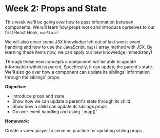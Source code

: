 # Week 2: Props and State

This week we'll be going over how to pass information between components. We will learn how props work and introduce ourselves to our first React Hook, `useState`! 

We will also cover some JSX knowledge left out of last week: event handling and how to use the JavaScript`.map()` array method with JSX. By learning these items now, we can apply our new knowledge immediately!

Through these new concepts a component will be able to update information within its parent. Specifically, it can update the parent's state. We'll also go over how a component can update its siblings' information through the siblings' props.

**Objective:**
- Introduce props and state
- Show how we can update a parent's state through its child
- Show how a child can update its siblings props
- Go over event handling and using `.map()'

**Homework:**

Create a video player to serve as practice for updating sibling props
